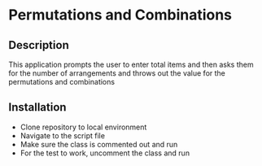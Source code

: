 # Permutations and Combinations

## Description

This application prompts the user
to enter total items and then asks
them for the number of arrangements
and throws out the value for the permutations
and combinations

## Installation

- Clone repository to local environment
- Navigate to the script file
- Make sure the class is commented out and run
- For the test to work, uncomment the class and run
